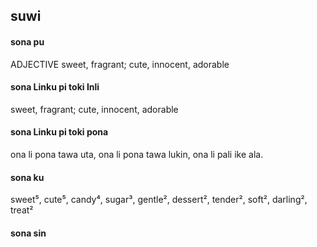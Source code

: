 ## suwi

#### sona pu

ADJECTIVE sweet, fragrant; cute, innocent, adorable

#### sona Linku pi toki Inli

sweet, fragrant; cute, innocent, adorable

#### sona Linku pi toki pona

ona li pona tawa uta, ona li pona tawa lukin, ona li pali ike ala.

#### sona ku

sweet⁵, cute⁵, candy⁴, sugar³, gentle², dessert², tender², soft², darling², treat²

#### sona sin

